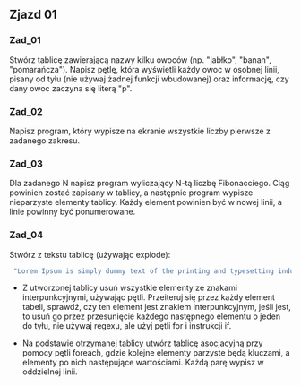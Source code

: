 ## Zjazd 01 

### Zad_01 
Stwórz tablicę zawierającą nazwy kilku owoców (np. "jabłko", "banan", "pomarańcza"). Napisz pętlę, która wyświetli każdy owoc w osobnej linii, pisany od tyłu (nie używaj żadnej funkcji wbudowanej) oraz informację, czy dany owoc zaczyna się literą "p". 
### Zad_02 
Napisz program, który wypisze na ekranie wszystkie liczby pierwsze z zadanego zakresu. 
### Zad_03 
Dla zadanego N napisz program wyliczający N-tą liczbę Fibonacciego. Ciąg powinien zostać zapisany w tablicy, a następnie program wypisze nieparzyste elementy tablicy. Każdy element powinien być w nowej linii, a linie powinny być ponumerowane.  
### Zad_04 
Stwórz z tekstu tablicę (używając explode): 

```php
 "Lorem Ipsum is simply dummy text of the printing and typesetting industry. Lorem Ipsum has been the industry's standard dummy text ever since the 1500s, when an unknown printer took a galley of type and scrambled it to make a type specimen book. It has survived not only five centuries, but also the leap into electronic typesetting, remaining essentially unchanged. It was popularised in the 1960s with the release of Letraset sheets containing Lorem Ipsum passages, and more recently with desktop publishing software like Aldus PageMaker including versions of Lorem Ipsum." 
```

- Z utworzonej tablicy usuń wszystkie elementy ze znakami interpunkcyjnymi, używając pętli. Przeiteruj się przez każdy element tabeli, sprawdź, czy ten element jest znakiem interpunkcyjnym,  jeśli jest, to usuń go przez przesunięcie każdego następnego elementu o jeden do tyłu, nie używaj regexu, ale użyj pętli for i instrukcji if. 

- Na podstawie otrzymanej tablicy utwórz tablicę asocjacyjną przy pomocy pętli foreach, gdzie kolejne elementy parzyste będą kluczami, a elementy po nich następujące wartościami. Każdą parę wypisz w oddzielnej linii. 
